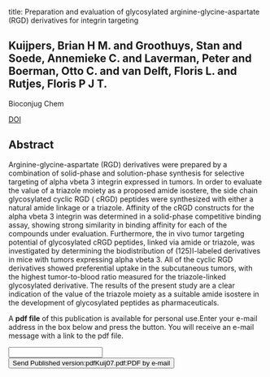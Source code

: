 title: Preparation and evaluation of glycosylated arginine-glycine-aspartate (RGD) derivatives for integrin targeting

## Kuijpers, Brian H M. and Groothuys, Stan and Soede, Annemieke C. and Laverman, Peter and Boerman, Otto C. and van Delft, Floris L. and Rutjes, Floris P J T.
Bioconjug Chem

<a href="https://doi.org/10.1021/bc700154u">DOI</a>

## Abstract
Arginine-glycine-aspartate (RGD) derivatives were prepared by a combination of solid-phase and solution-phase synthesis for selective targeting of alpha vbeta 3 integrin expressed in tumors. In order to evaluate the value of a triazole moiety as a proposed amide isostere, the side chain glycosylated cyclic RGD ( cRGD) peptides were synthesized with either a natural amide linkage or a triazole. Affinity of the cRGD constructs for the alpha vbeta 3 integrin was determined in a solid-phase competitive binding assay, showing strong similarity in binding affinity for each of the compounds under evaluation. Furthermore, the in vivo tumor targeting potential of glycosylated cRGD peptides, linked via amide or triazole, was investigated by determining the biodistribution of (125)I-labeled derivatives in mice with tumors expressing alpha vbeta 3. All of the cyclic RGD derivatives showed preferential uptake in the subcutaneous tumors, with the highest tumor-to-blood ratio measured for the triazole-linked glycosylated derivative. The results of the present study are a clear indication of the value of the triazole moiety as a suitable amide isostere in the development of glycosylated peptides as pharmaceuticals.

A <b>pdf file</b> of this publication is available for personal use.Enter your e-mail address in the box below and press the button. You will receive an e-mail message with a link to the pdf file.
<form action="sender.php">  <input type="text" name="email">  <input type="submit" value="Send Published version:pdfKuij07.pdf:PDF by e-mail"></form>